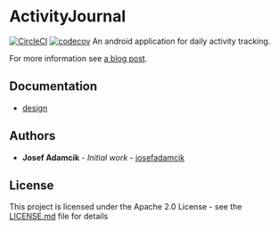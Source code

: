 # ActivityJournal

[![CircleCI](https://circleci.com/gh/josefadamcik/activityjournal.svg?style=svg)](https://circleci.com/gh/josefadamcik/activityjournal)
[![codecov](https://codecov.io/gh/josefadamcik/activityjournal/branch/master/graph/badge.svg)](https://codecov.io/gh/josefadamcik/activityjournal)
An android application for daily activity tracking. 

For more information see [a blog post](https://josef-adamcik.cz/programming/activity-journal-app-idea.html).


## Documentation

- [design](doc/design/design.md)

## Authors

* **Josef Adamcik** - *Initial work* - [josefadamcik](https://josef-adamcik.cz/)

## License

This project is licensed under the Apache 2.0 License - see the [LICENSE.md](LICENSE.md) file for details
